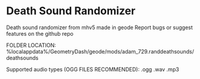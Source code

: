 # Death Sound Randomizer

Death sound randomizer from mhv5 made in geode
Report bugs or suggest features on the github repo

FOLDER LOCATION:
%localappdata%/GeometryDash/geode/mods/adam_729.randdeathsounds/deathsounds

Supported audio types (OGG FILES RECOMMENDED):
.ogg
.wav
.mp3